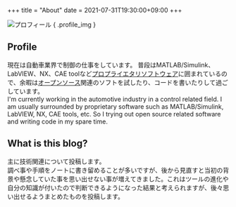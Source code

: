 +++
title = "About"
date = 2021-07-31T19:30:00+09:00
+++

![プロフィール](/img/profile.png)
{ .profile_img }

## Profile
現在は自動車業界で制御の仕事をしています。
普段はMATLAB/Simulink、LabVIEW、NX、CAE toolなど[プロプライエタリソフトウェア](https://ja.wikipedia.org/?curid=970664)に囲まれているので、余暇は[オープンソース](https://ja.wikipedia.org/?curid=1422)関連のソフトを試したり、コードを書いたりして過ごしています。
\
I'm currently working in the automotive industry in a control related field. I am usually surrounded by proprietary software such as MATLAB/Simulink, LabVIEW, NX, CAE tools, etc. So I trying out open source related software and writing code in my spare time.

## What is this blog?
主に技術関連について投稿します。\
調べ事や手順をノートに書き留めることが多いですが、後から見直すと当初の背景や懸念していた事を思い出せない事が増えてきました。これはツールの進化や自分の知識が付いたので判断できるようになった結果と考えられますが、後々思い出せるようまとめたものを投稿します。


<style>
.profile_img img {
  border-radius: 50%;
  border: 1px solid #e1e4e8;
}
</style>